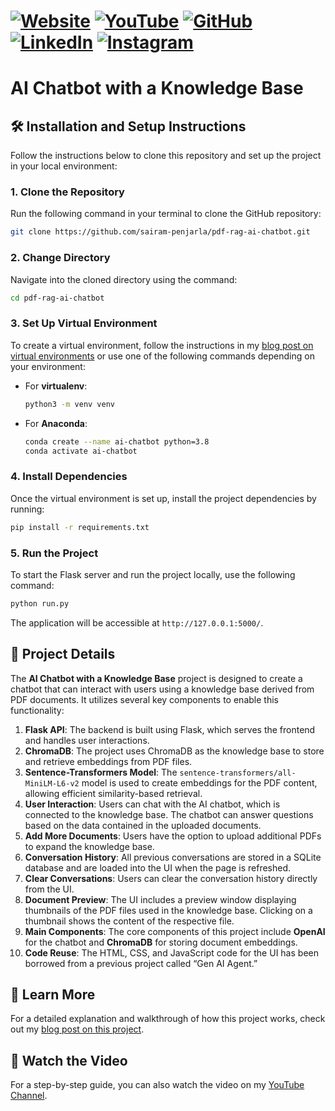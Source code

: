 # [![Website](https://img.shields.io/badge/Website-Visit-brightgreen)](https://psairam9301.wixsite.com/website) [![YouTube](https://img.shields.io/badge/YouTube-Subscribe-red)](https://www.youtube.com/@sairampenjarla) [![GitHub](https://img.shields.io/badge/GitHub-Explore-black)](https://github.com/sairam-penjarla) [![LinkedIn](https://img.shields.io/badge/LinkedIn-Connect-blue)](https://www.linkedin.com/in/sairam-penjarla-b5041b121/) [![Instagram](https://img.shields.io/badge/Instagram-Follow-ff69b4)](https://www.instagram.com/sairam.ipynb/)

# AI Chatbot with a Knowledge Base

## 🛠️ Installation and Setup Instructions

Follow the instructions below to clone this repository and set up the project in your local environment:

### 1. Clone the Repository

Run the following command in your terminal to clone the GitHub repository:

```bash
git clone https://github.com/sairam-penjarla/pdf-rag-ai-chatbot.git
```

### 2. Change Directory

Navigate into the cloned directory using the command:

```bash
cd pdf-rag-ai-chatbot
```

### 3. Set Up Virtual Environment

To create a virtual environment, follow the instructions in my [blog post on virtual environments](https://psairam9301.wixsite.com/website/post/learn-virtualenv-basics) or use one of the following commands depending on your environment:

- For **virtualenv**:
  ```bash
  python3 -m venv venv
  ```

- For **Anaconda**:
  ```bash
  conda create --name ai-chatbot python=3.8
  conda activate ai-chatbot
  ```

### 4. Install Dependencies

Once the virtual environment is set up, install the project dependencies by running:

```bash
pip install -r requirements.txt
```

### 5. Run the Project

To start the Flask server and run the project locally, use the following command:

```bash
python run.py
```

The application will be accessible at `http://127.0.0.1:5000/`.

## 📜 Project Details

The **AI Chatbot with a Knowledge Base** project is designed to create a chatbot that can interact with users using a knowledge base derived from PDF documents. It utilizes several key components to enable this functionality:

1. **Flask API**: The backend is built using Flask, which serves the frontend and handles user interactions.
2. **ChromaDB**: The project uses ChromaDB as the knowledge base to store and retrieve embeddings from PDF files.
3. **Sentence-Transformers Model**: The `sentence-transformers/all-MiniLM-L6-v2` model is used to create embeddings for the PDF content, allowing efficient similarity-based retrieval.
4. **User Interaction**: Users can chat with the AI chatbot, which is connected to the knowledge base. The chatbot can answer questions based on the data contained in the uploaded documents.
5. **Add More Documents**: Users have the option to upload additional PDFs to expand the knowledge base.
6. **Conversation History**: All previous conversations are stored in a SQLite database and are loaded into the UI when the page is refreshed.
7. **Clear Conversations**: Users can clear the conversation history directly from the UI.
8. **Document Preview**: The UI includes a preview window displaying thumbnails of the PDF files used in the knowledge base. Clicking on a thumbnail shows the content of the respective file.
9. **Main Components**: The core components of this project include **OpenAI** for the chatbot and **ChromaDB** for storing document embeddings.
10. **Code Reuse**: The HTML, CSS, and JavaScript code for the UI has been borrowed from a previous project called “Gen AI Agent.”

## 📘 Learn More

For a detailed explanation and walkthrough of how this project works, check out my [blog post on this project](https://psairam9301.wixsite.com/website/post/ai-chatbot-with-a-knowledge-base).

## 🎥 Watch the Video

For a step-by-step guide, you can also watch the video on my [YouTube Channel](https://www.youtube.com/@sairampenjarla).
